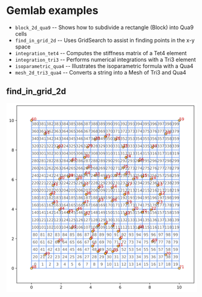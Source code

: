 # Gemlab examples

* `block_2d_qua9` -- Shows how to subdivide a rectangle (Block) into Qua9 cells
* `find_in_grid_2d` -- Uses GridSearch to assist in finding points in the x-y space
* `integration_tet4` -- Computes the stiffness matrix of a Tet4 element
* `integration_tri3` -- Performs numerical integrations with a Tri3 element
* `isoparametric_qua4` -- Illustrates the isoparametric formula with a Qua4
* `mesh_2d_tri3_qua4` -- Converts a string into a Mesh of Tri3 and Qua4

## find_in_grid_2d

![find_in_grid_2d](https://github.com/cpmech/gemlab/raw/main/data/figures/example_find_in_grid_2d.svg)
